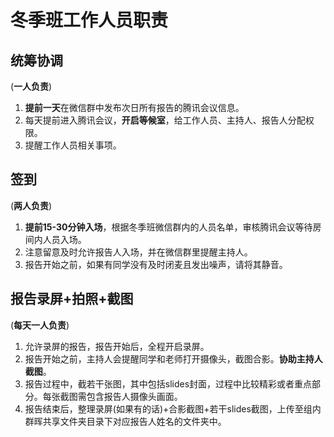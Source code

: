 # 冬季班工作人员职责

## 统筹协调

(**一人负责**)

1. **提前一天**在微信群中发布次日所有报告的腾讯会议信息。
2. 每天提前进入腾讯会议，**开启等候室**，给工作人员、主持人、报告人分配权限。
3. 提醒工作人员相关事项。

## 签到

(**两人负责**)

1. **提前15-30分钟入场**，根据冬季班微信群内的人员名单，审核腾讯会议等待房间内人员入场。
2. 注意留意及时允许报告人入场，并在微信群里提醒主持人。
3. 报告开始之前，如果有同学没有及时闭麦且发出噪声，请将其静音。

## 报告录屏+拍照+截图

(**每天一人负责**)

1. 允许录屏的报告，报告开始后，全程开启录屏。
2. 报告开始之前，主持人会提醒同学和老师打开摄像头，截图合影。**协助主持人截图**。
3. 报告过程中，截若干张图，其中包括slides封面，过程中比较精彩或者重点部分。每张截图需包含报告人摄像头画面。
4. 报告结束后，整理录屏(如果有的话)+合影截图+若干slides截图，上传至组内群晖共享文件夹目录下对应报告人姓名的文件夹中。